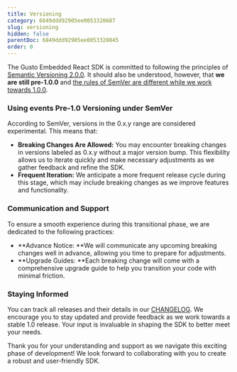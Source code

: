 ```yaml
---
title: Versioning
category: 6849ddd92905ee0053320687
slug: versioning
hidden: false
parentDoc: 6849ddd92905ee0053320845
order: 0
---
```


The Gusto Embedded React SDK is committed to following the principles of [Semantic Versioning 2.0.0](https://semver.org/). It should also be understood, however, that **we are still pre-1.0.0** and [the rules of SemVer are different while we work towards 1.0.0](https://semver.org/#spec-item-4).

### Using events Pre-1.0 Versioning under SemVer

According to SemVer, versions in the 0.x.y range are considered experimental. This means that:

- **Breaking Changes Are Allowed:** You may encounter breaking changes in versions labeled as 0.x.y without a major version bump. This flexibility allows us to iterate quickly and make necessary adjustments as we gather feedback and refine the SDK.
- **Frequent Iteration:** We anticipate a more frequent release cycle during this stage, which may include breaking changes as we improve features and functionality.

### Communication and Support

To ensure a smooth experience during this transitional phase, we are dedicated to the following practices:

- **Advance Notice: **We will communicate any upcoming breaking changes well in advance, allowing you time to prepare for adjustments.
- **Upgrade Guides: **Each breaking change will come with a comprehensive upgrade guide to help you transition your code with minimal friction.

### Staying Informed

You can track all releases and their details in our [CHANGELOG](https://www.npmjs.com/package/@gusto/embedded-react-sdk?activeTab=code). We encourage you to stay updated and provide feedback as we work towards a stable 1.0 release. Your input is invaluable in shaping the SDK to better meet your needs.

Thank you for your understanding and support as we navigate this exciting phase of development! We look forward to collaborating with you to create a robust and user-friendly SDK.
